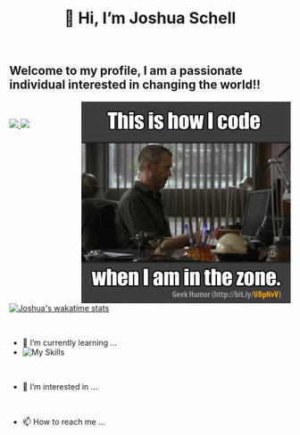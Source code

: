 <h1 align="center">👋 Hi, I’m Joshua Schell</h1>

<br/>

<p display="block">
  <p align="left">
  <h2>Welcome to my profile, I am a passionate individual interested in changing the world!!</h2> 
  </p>
  <img align="right" alt="coding how it's done" src="https://github.com/MobySchell/MobySchell/blob/master/github/giphy.gif" />
</p>

<br/>

<p align="left">
  <a href="https://github.com/MobySchell">
    <img height="180em" src="https://github-readme-stats.vercel.app/api?username=MobySchell&theme=buefy&show_icons=true" />
    <img height="180em" src="https://github-readme-stats.vercel.app/api/top-langs/?username=MobySchell&theme=buefy&layout=compact" />
  </a>
</p>

[![Joshua's wakatime stats](https://github-readme-stats.vercel.app/api/wakatime?username=mobyschell)](https://github.com/mobyschell/github-readme-stats)

<br/>

- 🌱 I’m currently learning ...
- ![My Skills](https://skillicons.dev/icons?i=react,git,github,mui)


<br/>

- 👀 I’m interested in ...

<br/>

- 📫 How to reach me ...


<!---
MobySchell/MobySchell is a ✨ special ✨ repository because its `README.md` (this file) appears on your GitHub profile.
You can click the Preview link to take a look at your changes.
--->
